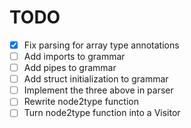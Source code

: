 # TODO

- [X] Fix parsing for array type annotations
- [ ] Add imports to grammar
- [ ] Add pipes to grammar
- [ ] Add struct initialization to grammar
- [ ] Implement the three above in parser
- [ ] Rewrite node2type function
- [ ] Turn node2type function into a Visitor

